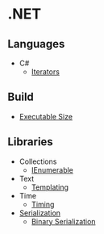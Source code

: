 # .NET
## Languages
- C#
  - [Iterators](Languages/C#/Iterators.md)

## Build
- [Executable Size](Build/Executable%20Size.md)

## Libraries
- Collections
  - [IEnumerable](Libraries/Collections/IEnumerable.md)
- Text
  - [Templating](Libraries/Text/Templating.md)
- Time
  - [Timing](Libraries/Time/Timing.md)
- [Serialization](Libraries/Serialization/README.md)
  - [Binary Serialization](Libraries/Serialization/Binary%20Serialization.md)